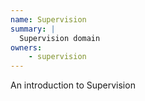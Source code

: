 ```yaml
---
name: Supervision
summary: |
  Supervision domain
owners:
    - supervision
---
```


An introduction to Supervision

<NodeGraph title="Domain Graph" />

